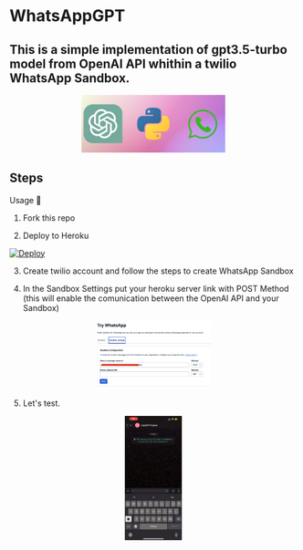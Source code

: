 # WhatsAppGPT

## This is a simple implementation of gpt3.5-turbo model from OpenAI API whithin a twilio WhatsApp Sandbox.

<div align="center">
<p>
    <a href="https://josebenitez.tech" target="_blank">
      <img width="50%" src="assets/banner.png"></a>
</p>
</div>

## Steps 

Usage :nut_and_bolt:

1. Fork this repo

2. Deploy to Heroku 

[![Deploy](https://www.herokucdn.com/deploy/button.svg)](https://heroku.com/deploy)

3. Create twilio account and follow the steps to create WhatsApp Sandbox

4. In the Sandbox Settings put your heroku server link with POST Method (this will enable the comunication between the OpenAI API and your Sandbox)

<div align="center">
<p>
    <a href="https://josebenitez.tech" target="_blank">
      <img width="40%" src="assets/sandbox_settings.png"></a>
</p>
</div>

5. Let's test.

<div align="center">
<p>
    <a href="https://josebenitez.tech" target="_blank">
      <img width="20%" src="assets/demo.gif"></a>
</p>
</div>